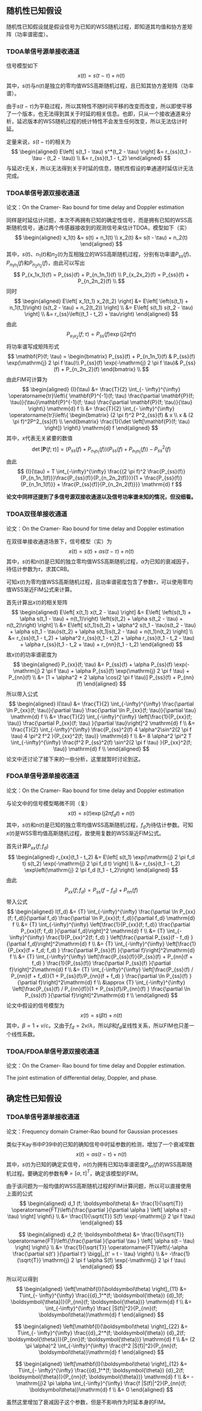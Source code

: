 ## 随机性已知假设

随机性已知假设就是假设信号为已知的WSS随机过程，即知道其均值和协方差矩阵（功率谱密度）。

### TDOA单信号源单接收通道

信号模型如下
$$
x(t) = s(t - \tau) + n(t)
$$
其中，$s(t)$与$n(t)$是独立的零均值WSS高斯随机过程，且已知其协方差矩阵（功率谱）。

由于$s(t - \tau)$为平稳过程，所以其特性不随时间平移的改变而改变，所以即使平移了一个版本，也无法得到其关于时延的相关信息。也即，只从一个接收通道来分析，延迟版本的WSS随机过程的统计特性不会发生任何改变，所以无法估计时延。

定量来说，$s(t - \tau)$的相关为
$$
\begin{aligned}
E\left[ s(t_1 - \tau) s^*(t_2 - \tau)  \right] &= r_{ss}(t_1 - \tau - (t_2 - \tau)) \\
&= r_{ss}(t_1 - t_2)
\end{aligned}
$$
与延迟$\tau$无关，所以无法得到关于时延的信息，随机性假设的单通道时延估计无法完成。

### TDOA单信号源双接收通道

论文：On the Cramer- Rao bound for time delay and Doppler estimation

同样是时延估计问题，本次不再拥有已知的确定性信号，而是拥有已知的WSS高斯随机信号，通过两个传感器接收到的观测信号来估计TDOA，模型如下（实）
$$
\begin{aligned}
x_1(t) &= s(t) + n_1(t) \\
x_2(t) &= s(t - \tau) + n_2(t)
\end{aligned}
$$
其中，$s(t)$、$n_1(t)$和$n_2(t)$为互相独立的WSS高斯随机过程，分别有功率谱$P_{ss}(f)$、$P_{n_1n_1}(f)$和$P_{n_2n_2}(f)$，由此可以写出
$$
P_{x_1x_1}(f) = P_{ss}(f) + P_{n_1n_1}(f) \\
P_{x_2x_2}(f) = P_{ss}(f) + P_{n_2n_2}(f) \\
$$
同时
$$
\begin{aligned}
E\left[ x_1(t_1) x_2(t_2) \right] &= E\left[ \left(s(t_1) + n_1(t_1)\right) (s(t_2 - \tau) + n_2(t_2)) \right] \\
&= E\left[ s(t_1) s(t_2 - \tau) \right] \\
&= r_{ss}\left((t_1 - t_2) + \tau\right)
\end{aligned}
$$
由此
$$
P_{x_1x_2}(f; \tau)  = P_{ss}(f) \exp(\mathrm{j} 2 \pi f \tau)
$$
将功率谱写成矩阵形式
$$
\mathbf{P}(f; \tau) = \begin{bmatrix}
P_{ss}(f) + P_{n_1n_1}(f) & P_{ss}(f) \exp(\mathrm{j} 2 \pi f \tau)\\
P_{ss}(f) \exp(-\mathrm{j} 2 \pi f \tau)& P_{ss}(f) + P_{n_2n_2}(f)
\end{bmatrix} \\
$$
由此FIM可计算为
$$
\begin{aligned}
{I}(\tau) &= \frac{T}{2} \int_{- \infty}^{\infty} \operatorname{tr}\left\{ \mathbf{P}^{-1}(f; \tau) \frac{\partial \mathbf{P}(f; \tau)}{\tau}\mathbf{P}^{-1}(f; \tau) \frac{\partial \mathbf{P}(f; \tau)}{\tau} \right\} \mathrm{d} f \\
&= \frac{T}{2} \int_{- \infty}^{\infty} \operatorname{tr}\left\{ 
\begin{bmatrix}
(2 \pi f)^2 P^2_{ss}(f) & x \\
x & (2 \pi f)^2P^2_{ss}(f) \\
\end{bmatrix} \frac{1}{\det \left[\mathbf{P}(f; \tau) \right]}
\right\} \mathrm{d} f
\end{aligned}
$$
其中，$x$代表无关紧要的数值
$$
\det \left[\mathbf{P}(f; \tau) \right] = \left( P_{ss}(f) + P_{n_1n_1}(f) \right) \left( P_{ss}(f) + P_{n_1n_1}(f) \right) - P^2_{ss}(f)
$$
由此
$$
{I}(\tau) = T \int_{-\infty}^{\infty} \frac{(2 \pi f)^2 \frac{P_{ss}(f)}{P_{n_1n_1(f)}}\frac{P_{ss}(f)}{P_{n_2n_2(f)}}}{1 + \frac{P_{ss}(f)}{P_{n_1n_1(f)}} + \frac{P_{ss}(f)}{P_{n_2n_2(f)}}} \mathrm{d} f
$$

**论文中同样还提到了多信号源双接收通道以及信号功率谱未知的情况，但没细看。**



### TDOA双径单接收通道

论文：On the Cramer- Rao bound for time delay and Doppler estimation

在双径单接收通道场景下，信号模型（实）为
$$
x(t) = s(t) + \alpha s(t - \tau) + n(t)
$$
其中，$s(t)$和$n(t)$是已知的独立零均值WSS高斯随机过程，$\alpha$为已知的衰减因子，待估计参数为$\tau$，求其CRB。

可知$x(t)$为零均值WSS高斯随机过程，且功率谱密度包含了参数$\tau$，可以使用零均值WSS渐近FIM公式来计算。

首先计算出$x(t)$的相关矩阵
$$
\begin{aligned}
E\left[ x(t_1) x(t_2 - \tau) \right] &= E\left[ \left(s(t_1) + \alpha s(t_1 - \tau) + n(t_1)\right) \left(s(t_2) + \alpha s(t_2 - \tau) + n(t_2)\right) \right] \\
&= E\left[ s(t_1)s(t_2) + \alpha^2 s(t_1 - \tau)s(t_2 - \tau) + \alpha s(t_1 - \tau)s(t_2) + \alpha s(t_1)s(t_2 - \tau) + n(t_1)n(t_2) \right] \\
&= r_{ss}(t_1 - t_2) + \alpha^2 r_{ss}(t_1 - t_2) + \alpha r_{ss}(t_1 - t_2 - \tau) + \alpha r_{ss}(t_1 - t_2 + \tau) + r_{nn}(t_1 - t_2)
\end{aligned}
$$
故$x(t)$的功率谱密度为
$$
\begin{aligned}
P_{xx}(f; \tau) &= P_{ss}(f) + \alpha P_{ss}(f) \exp(-\mathrm{j} 2 \pi f \tau) + \alpha P_{ss}(f) \exp(\mathrm{j} 2 \pi f \tau) + P_{nn}(f) \\
&= [1 + \alpha^2 + 2 \alpha \cos(2 \pi f \tau)] P_{ss}(f) + P_{nn}(f)
\end{aligned}
$$
所以带入公式
$$
\begin{aligned}
I(\tau) &= \frac{T}{2} \int_{-\infty}^{\infty} \frac{\partial \ln P_{xx}(f; \tau)}{\partial \tau} \frac{\partial \ln P_{xx}(f; \tau)}{\partial \tau} \mathrm{d} f \\
&= \frac{T}{2} \int_{-\infty}^{\infty} \left[\frac{1}{P_{xx}(f; \tau)} \frac{\partial P_{xx}(f; \tau) }{\partial \tau}\right]^2 \mathrm{d} f \\
&= \frac{T}{2} \int_{-\infty}^{\infty} \frac{P_{ss}^2(f) 4 \alpha^2\sin^2(2 \pi f \tau) 4 \pi^2 f^2  }{P_{xx}^2(f; \tau)} \mathrm{d} f \\
&= 8 \alpha^2 \pi^2 T \int_{-\infty}^{\infty} \frac{f^2 P_{ss}^2(f) \sin^2(2 \pi f \tau)   }{P_{xx}^2(f; \tau)} \mathrm{d} f \\
\end{aligned}
$$
论文中还讨论了接下来的一些分析，这里就暂时讨论到这。

### FDOA单信号源单接收通道

论文：On the Cramer- Rao bound for time delay and Doppler estimation

与论文中的信号模型略微不同（复）
$$
x(t) = s(t) \exp(\mathrm{j} 2 \pi f_d t) + n(t)
$$
其中，$s(t)$和$n(t)$是已知的独立零均值WSS高斯随机过程，$f_d$为待估计参数。可知$x(t)$是WSS零均值高斯随机过程，故使用复数的WSS渐近FIM公式。

首先计算$P_{xx}(f; f_d)$
$$
\begin{aligned}
r_{xx}(t_1 - t_2) &= E\left[ s(t_1) \exp(\mathrm{j} 2 \pi f_d t) s(t_2) \exp(-\mathrm{j} 2 \pi f_d t) \right] \\
&= r_{ss}(t_1 - t_2) \exp\left(\mathrm{j} 2 \pi f_d (t_1 - t_2)\right)
\end{aligned}
$$
由此
$$
P_{xx}(f; f_d) = P_{ss}(f - f_d) + P_{nn}(f)
$$
带入公式
$$
\begin{aligned}
I(f_d) &= {T} \int_{-\infty}^{\infty} \frac{\partial \ln P_{xx}(f; f_d)}{\partial f_d} \frac{\partial \ln P_{xx}(f; f_d)}{\partial f_d} \mathrm{d} f \\
&= {T} \int_{-\infty}^{\infty} \left[\frac{1}{P_{xx}(f; f_d)} \frac{\partial P_{xx}(f; f_d) }{\partial f_d}\right]^2 \mathrm{d} f \\
&= {T} \int_{-\infty}^{\infty} \frac{1}{P_{xx}^2(f; f_d) } \left[\frac{\partial P_{ss}(f - f_d) }{\partial f_d}\right]^2\mathrm{d} f \\
&= {T} \int_{-\infty}^{\infty}  \left[\frac{1}{P_{xx}(f + f_d; f_d) } \frac{\partial P_{ss}(f) }{\partial f}\right]^2\mathrm{d} f \\
&= {T} \int_{-\infty}^{\infty}  \left[\frac{P_{ss}(f)}{P_{ss}(f) + P_{nn}(f + f_d) } \frac{1}{P_{ss}(f)} \frac{\partial P_{ss}(f) }{\partial f}\right]^2\mathrm{d} f \\
&= {T} \int_{-\infty}^{\infty}  \left[\frac{P_{ss}(f) / P_{nn}(f + f_d)}{1 + P_{ss}(f)/P_{nn}(f + f_d) } \frac{\partial \ln P_{ss}(f) }{\partial f}\right]^2\mathrm{d} f \\
&\approx {T} \int_{-\infty}^{\infty}  \left[\frac{P_{ss}(f) / P_{nn}(f)}{1 + P_{ss}(f)/P_{nn}(f) } \frac{\partial \ln P_{ss}(f) }{\partial f}\right]^2\mathrm{d} f \\
\end{aligned}
$$
论文中假设的信号模型为
$$
x(t) = s(\beta t)  + n(t)
$$
其中，$\beta = 1 + v / c$。又由于$f_d = 2 v / \lambda$，所以$\beta$和$f_d$呈线性关系，所以FIM也只差一个线性系数。

### TDOA/FDOA单信号源双接收通道

论文：On the Cramer- Rao bound for time delay and Doppler estimation. 

The joint estimation of differential delay, Doppler, and phase. 

## 确定性已知假设

### TDOA单信号源单接收通道

论文：Frequency domain Cramer-Rao bound for Gaussian processes

类似于Kay书中P39中的已知的确知信号中时延参数的检测，增加了一个衰减常数
$$
x(t) = \alpha s(t - \tau) + n(t)
$$
其中，$s(t)$为已知的确定实信号，$n(t)$为拥有已知功率谱密度$P_{nn}(f)$的WSS高斯随机过程。要确定的参数有$\boldsymbol\theta = [\alpha , \tau]^T$，确定该模型的FIM。

由于该问题为一般均值的WSS高斯随机过程的FIM计算问题，所以可以直接使用上面的公式
$$
\begin{aligned}
d_1 (f; \boldsymbol\theta) &= \frac{1}{\sqrt{T}} \operatorname{FT}\left\{\frac{\partial }{\partial \alpha } \left[ \alpha s(t - \tau) \right] \right\} \\
&= \frac{1}{\sqrt{T}} S(f) \exp(-\mathrm{j} 2 \pi f \tau) 
\end{aligned}
$$

$$
\begin{aligned}
d_2 (f; \boldsymbol\theta) &= \frac{1}{\sqrt{T}} \operatorname{FT}\left\{\frac{\partial }{\partial \tau } \left[ \alpha s(t - \tau) \right] \right\} \\
&= \frac{1}{\sqrt{T}} \operatorname{FT}\left\{-\alpha \frac{\partial s(t') }{\partial t'}
\bigg|_{t' = t - \tau} \right\} \\
&= -\frac{1}{\sqrt{T}} \mathrm{j} 2 \pi f \alpha S(f) \exp(-\mathrm{j} 2 \pi f \tau)
\end{aligned}
$$

所以可以得到
$$
\begin{aligned}
\left[\mathbf{I}(\boldsymbol\theta) \right]_{11} &= T\int_{- \infty}^{\infty} \frac{{d}_1^*(f;  \boldsymbol{\theta}) {d}_1(f; \boldsymbol{\theta})}{P_{nn}(f; \boldsymbol{\theta})} \mathrm{d} f \\
&= \int_{-\infty}^{\infty} \frac{ |S(f)|^2}{P_{nn}(f; \boldsymbol\theta)}\mathrm{d} f
\end{aligned}
$$

$$
\begin{aligned}
\left[\mathbf{I}(\boldsymbol\theta) \right]_{22} &= T\int_{- \infty}^{\infty} \frac{{d}_2^*(f;  \boldsymbol{\theta}) {d}_2(f; \boldsymbol{\theta})}{P_{nn}(f; \boldsymbol{\theta})} \mathrm{d} f \\
&= (2 \pi \alpha)^2 \int_{-\infty}^{\infty} \frac{f^2 |S(f)|^2}{P_{nn}(f; \boldsymbol\theta)}\mathrm{d} f
\end{aligned}
$$

$$
\begin{aligned}
\left[\mathbf{I}(\boldsymbol\theta) \right]_{12} &= T\int_{- \infty}^{\infty} \frac{{d}_1^*(f;  \boldsymbol{\theta}) {d}_2(f; \boldsymbol{\theta})}{P_{nn}(f; \boldsymbol{\theta})} \mathrm{d} f \\
&= -\mathrm{j}2 \pi \alpha \int_{-\infty}^{\infty} \frac{f |S(f)|^2}{P_{nn}(f; \boldsymbol\theta)}\mathrm{d} f \\
&= 0
\end{aligned}
$$

虽然这里增加了衰减因子这个参数，但是不影响作为时延本身的FIM。





